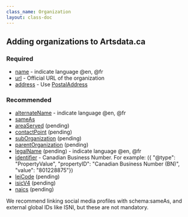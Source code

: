 ```yaml
---
class_name: Organization
layout: class-doc
---
```


## Adding organizations to Artsdata.ca

### Required

* [name](https://schema.org/name) - indicate language @en, @fr
* [url](https://schema.org/url) - Official URL of the organization
* [address](https://schema.org/address) - Use [PostalAddress](https://schema.org/PostalAddress)

### Recommended

* [alternateName](https://schema.org/alternateName) - indicate language @en, @fr
* [sameAs](https://schema.org/sameAs)
* [areaServed](https://schema.org/areaServed) (pending)
* [contactPoint](https://schema.org/contactPoint) (pending)
* [subOrganization](https://schema.org/subOrganization) (pending)
* [parentOrganization](https://schema.org/parentOrganization) (pending)
* [legalName](https://schema.org/legalName) (pending) - indicate language @en, @fr
* [identifier](https://schema.org/identifier) - Canadian Business Number. For example: ({ "@type": "PropertyValue", "propertyID": "Canadian Business Number (BN)", "value":  "801228875"})
* [leiCode](https://schema.org/leiCode) (pending)
* [isicV4](https://schema.org/isicV4) (pending)
* [naics](https://schema.org/naics) (pending)


 We recommend linking social media profiles with schema:sameAs, and external global IDs like ISNI, but these are not mandatory.
 
